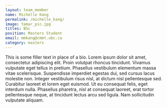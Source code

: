 ```yaml
---
layout: team_member
name: Michelle Kang
permalink: /michelle_kang/
image: tamar_pic.jpg
titles: BSc
position: Masters Student
email: mmkang@cmmt.ubc.ca
category: masters
---
```

This is some filler text in place of a bio. Lorem ipsum dolor sit amet, consectetur adipiscing elit. Proin volutpat rhoncus tincidunt. Vivamus vulputate eget tellus in pretium. Phasellus vestibulum elementum massa vitae scelerisque. Suspendisse imperdiet egestas dui, sed cursus lacus molestie non. Integer vestibulum risus nisl, at dictum nisl pellentesque sed. Curabitur laoreet et lorem eget euismod. Ut eu consequat felis, eget interdum nulla. Phasellus pharetra, nisl at consequat laoreet, erat tortor pellentesque neque, at tincidunt lectus arcu sed ligula. Nam sollicitudin vulputate aliquam.